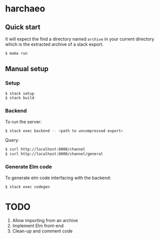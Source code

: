 # harchaeo

## Quick start

It will expect the find a directory named `archive` in your current directory
which is the extracted archive of a slack export.
```sh
$ make run
```


## Manual setup
### Setup

```sh
$ stack setup
$ stack build
```

### Backend

To run the server:
```sh
$ stack exec backend -- <path to uncompressed export>
```

Query:
```sh
$ curl http://localhost:8000/channel
$ curl http://localhost:8000/channel/general
```

### Generate Elm code

To generate elm code interfacing with the backend:
```sh
$ stack exec codegen
```

# TODO

1. Allow importing from an archive
2. Implement Elm front-end
3. Clean-up and comment code
